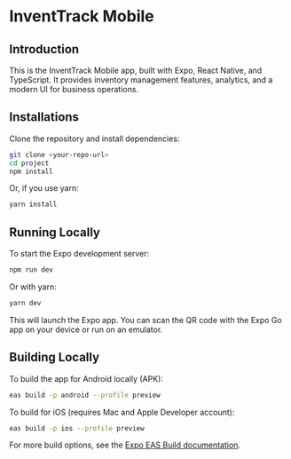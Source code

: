# InventTrack Mobile

## Introduction
This is the InventTrack Mobile app, built with Expo, React Native, and TypeScript. It provides inventory management features, analytics, and a modern UI for business operations.

## Installations

Clone the repository and install dependencies:

```sh
git clone <your-repo-url>
cd project
npm install
```

Or, if you use yarn:

```sh
yarn install
```

## Running Locally

To start the Expo development server:

```sh
npm run dev
```

Or with yarn:

```sh
yarn dev
```

This will launch the Expo app. You can scan the QR code with the Expo Go app on your device or run on an emulator.

## Building Locally

To build the app for Android locally (APK):

```sh
eas build -p android --profile preview
```

To build for iOS (requires Mac and Apple Developer account):

```sh
eas build -p ios --profile preview
```

For more build options, see the [Expo EAS Build documentation](https://docs.expo.dev/build/introduction/).
